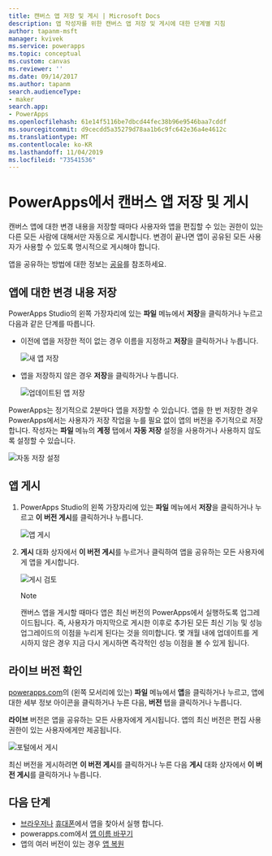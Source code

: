 ```yaml
---
title: 캔버스 앱 저장 및 게시 | Microsoft Docs
description: 앱 작성자를 위한 캔버스 앱 저장 및 게시에 대한 단계별 지침
author: tapanm-msft
manager: kvivek
ms.service: powerapps
ms.topic: conceptual
ms.custom: canvas
ms.reviewer: ''
ms.date: 09/14/2017
ms.author: tapanm
search.audienceType:
- maker
search.app:
- PowerApps
ms.openlocfilehash: 61e14f5116be7dbcd44fec38b96e9546baa7cddf
ms.sourcegitcommit: d9cecdd5a35279d78aa1b6c9fc642e36a4e4612c
ms.translationtype: MT
ms.contentlocale: ko-KR
ms.lasthandoff: 11/04/2019
ms.locfileid: "73541536"
---
```

# <a name="save-and-publish-a-canvas-app-in-powerapps"></a>PowerApps에서 캔버스 앱 저장 및 게시
캔버스 앱에 대한 변경 내용을 저장할 때마다 사용자와 앱을 편집할 수 있는 권한이 있는 다른 모든 사람에 대해서만 자동으로 게시합니다. 변경이 끝나면 앱이 공유된 모든 사용자가 사용할 수 있도록 명시적으로 게시해야 합니다.

앱을 공유하는 방법에 대한 정보는 [공유](share-app.md)를 참조하세요.

## <a name="save-changes-to-an-app"></a>앱에 대한 변경 내용 저장
PowerApps Studio의 왼쪽 가장자리에 있는 **파일** 메뉴에서 **저장**을 클릭하거나 누르고 다음과 같은 단계를 따릅니다.

* 이전에 앱을 저장한 적이 없는 경우 이름을 지정하고 **저장**을 클릭하거나 누릅니다.

    ![새 앱 저장](./media/save-publish-app/save-as.png)
* 앱을 저장하지 않은 경우 **저장**을 클릭하거나 누릅니다.  

    ![업데이트된 앱 저장](./media/save-publish-app/save-app.png)

PowerApps는 정기적으로 2분마다 앱을 저장할 수 있습니다. 앱을 한 번 저장한 경우 PowerApps에서는 사용자가 저장 작업을 누를 필요 없이 앱의 버전을 주기적으로 저장합니다. 작성자는 **파일** 메뉴의 **계정** 탭에서 **자동 저장** 설정을 사용하거나 사용하지 않도록 설정할 수 있습니다.

![자동 저장 설정](./media/save-publish-app/autosave.png)

## <a name="publish-an-app"></a>앱 게시
1. PowerApps Studio의 왼쪽 가장자리에 있는 **파일** 메뉴에서 **저장**을 클릭하거나 누르고 **이 버전 게시**를 클릭하거나 누릅니다.

    ![앱 게시](./media/save-publish-app/publish-app.png)
2. **게시** 대화 상자에서 **이 버전 게시**를 누르거나 클릭하여 앱을 공유하는 모든 사용자에게 앱을 게시합니다.

   ![게시 검토](./media/save-publish-app/publish-review.png)

   > [!NOTE]
   > 캔버스 앱을 게시할 때마다 앱은 최신 버전의 PowerApps에서 실행하도록 업그레이드됩니다. 즉, 사용자가 마지막으로 게시한 이후로 추가된 모든 최신 기능 및 성능 업그레이드의 이점을 누리게 된다는 것을 의미합니다. 몇 개월 내에 업데이트를 게시하지 않은 경우 지금 다시 게시하면 즉각적인 성능 이점을 볼 수 있게 됩니다.

## <a name="identify-the-live-version"></a>라이브 버전 확인
[powerapps.com](https://make.powerapps.com?utm_source=padocs&utm_medium=linkinadoc&utm_campaign=referralsfromdoc)의 (왼쪽 모서리에 있는) **파일** 메뉴에서 **앱**을 클릭하거나 누르고, 앱에 대한 세부 정보 아이콘을 클릭하거나 누른 다음, **버전** 탭을 클릭하거나 누릅니다.

**라이브** 버전은 앱을 공유하는 모든 사용자에게 게시됩니다. 앱의 최신 버전은 편집 사용 권한이 있는 사용자에게만 제공됩니다.

![포털에서 게시](./media/save-publish-app/publish-portal.png)

최신 버전을 게시하려면 **이 버전 게시**를 클릭하거나 누른 다음 **게시** 대화 상자에서 **이 버전 게시**를 클릭하거나 누릅니다.

## <a name="next-steps"></a>다음 단계
* [브라우저나](../../user/run-app-browser.md) [휴대폰](../../user/run-app-client.md)에서 앱을 찾아서 실행 합니다.
* powerapps.com에서 [앱 이름 바꾸기](set-name-tile.md)
* 앱의 여러 버전이 있는 경우 [앱 복원](restore-an-app.md)
